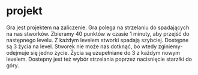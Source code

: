 # projekt
Gra jest projektem na zaliczenie. 
Gra polega na strzelaniu do spadających na nas stworków. Zbieramy 40 punktów w czasie 1 minuty, aby przejść do następnego levelu.
Z każdym levelem stworki spadają szybciej. 
Dostępne są 3 życia na level. Stworek nie może nas dotknąć, bo wtedy zginiemy-odejmuje się jedno życie. 
Życia są uzupełniane do 3 z każdym nowym levelem. Dostepny jest też wybór strzelania poprzez nacisnięcie starzłki do góry.
